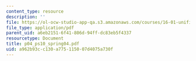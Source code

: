 ```yaml
---
content_type: resource
description: ''
file: https://ol-ocw-studio-app-qa.s3.amazonaws.com/courses/16-01-unified-engineering-i-ii-iii-iv-fall-2005-spring-2006/a962b93cc130a775115007d4075a730f_p04_ps10_spring04.pdf
file_type: application/pdf
parent_uid: a6eb2151-6f41-806d-94ff-dc83eb5f4337
resourcetype: Document
title: p04_ps10_spring04.pdf
uid: a962b93c-c130-a775-1150-07d4075a730f
---
```

